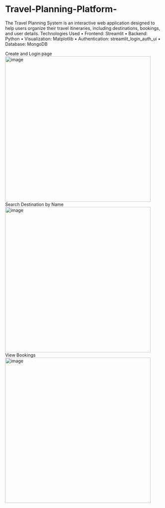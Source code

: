# Travel-Planning-Platform-

The Travel Planning System is an interactive web application designed to help users organize their travel itineraries, including destinations, bookings, and user details.
Technologies Used
• Frontend: Streamlit
• Backend: Python
• Visualization: Matplotlib
• Authentication: streamlit_login_auth_ui
• Database: MongoDB

Create and Login page
<img width="468" alt="image" src="https://github.com/user-attachments/assets/6d589c76-e05a-4ac9-bd19-f1d91ae02b5f" />
Search Destination by Name 
<img width="468" alt="image" src="https://github.com/user-attachments/assets/6402abb3-6c3a-4d3b-bac1-5a7da12089ac" />
View Bookings
<img width="468" alt="image" src="https://github.com/user-attachments/assets/38188a7e-059e-4e2f-a49b-a03027bbbcad" />


